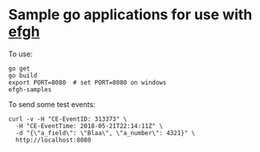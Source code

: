 # Sample go applications for use with [efgh](https://github.com/evankanderson/efgh)

To use:

```shell
go get
go build
export PORT=8080  # set PORT=8080 on windows
efgh-samples
```

To send some test events:
```shell
curl -v -H "CE-EventID: 313373" \
  -H "CE-EventTime: 2018-05-21T22:14:11Z" \
  -d "{\"a_field\": \"Blaa\", \"a_number\": 4321}" \
  http://localhost:8080
```